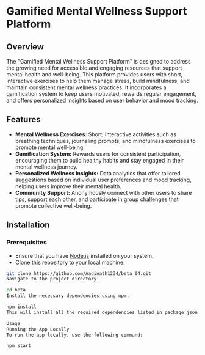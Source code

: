 # Gamified Mental Wellness Support Platform

## Overview

The "Gamified Mental Wellness Support Platform" is designed to address the growing need for accessible and engaging resources that support mental health and well-being. This platform provides users with short, interactive exercises to help them manage stress, build mindfulness, and maintain consistent mental wellness practices. It incorporates a gamification system to keep users motivated, rewards regular engagement, and offers personalized insights based on user behavior and mood tracking.

## Features

- **Mental Wellness Exercises:** Short, interactive activities such as breathing techniques, journaling prompts, and mindfulness exercises to promote mental well-being.
- **Gamification System:** Rewards users for consistent participation, encouraging them to build healthy habits and stay engaged in their mental wellness journey.
- **Personalized Wellness Insights:** Data analytics that offer tailored suggestions based on individual user preferences and mood tracking, helping users improve their mental health.
- **Community Support:** Anonymously connect with other users to share tips, support each other, and participate in group challenges that promote collective well-being.

## Installation

### Prerequisites

- Ensure that you have [Node.js](https://nodejs.org/en/) installed on your system.
- Clone this repository to your local machine:

```bash
git clone https://github.com/Aadinath1234/beta_04.git
Navigate to the project directory:

cd beta
Install the necessary dependencies using npm:

npm install
This will install all the required dependencies listed in package.json.

Usage
Running the App Locally
To run the app locally, use the following command:

npm start

